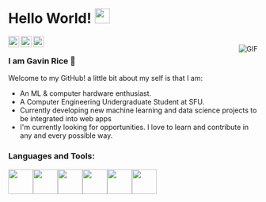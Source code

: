 # Hello World! <img src="https://raw.githubusercontent.com/iampavangandhi/iampavangandhi/master/gifs/Hi.gif" width="30px"></h2>

[<img align="left" alt="Gavin's Linkdein" width="22px" src="https://cdn.jsdelivr.net/npm/simple-icons@v3/icons/linkedin.svg" />](www.linkedin.com/in/gavin-gf-rice)


<a href="www.linkedin.com/in/gavin-gf-rice">
  <img align="left" alt="Gavin's Linkdein" width="22px" src="https://cdn.jsdelivr.net/npm/simple-icons@v3/icons/linkedin.svg" />
</a>
<a href="https://github.com/Gavin-rice">
  <img align="left" alt="Gavin's Github" width="22px" src="https://cdn.jsdelivr.net/npm/simple-icons@v3/icons/github.svg" />
</a>

<br />

<img align="right" alt="GIF" src="https://media.giphy.com/media/13HgwGsXF0aiGY/giphy.gif" />

### I am Gavin Rice 🍚
Welcome to my GitHub! a little bit about my self is that I am:


- An ML & computer hardware enthusiast.
- A Computer Engineering Undergraduate Student at SFU. 
- Currently developing new machine learning and data science projects to be integrated into web apps
- I'm currently looking for opportunities. I love to learn and contribute in any and every possible way.


### Languages and Tools:
<p align="left">
  <img src="https://media3.giphy.com/media/kdFc8fubgS31b8DsVu/giphy.webp" width="50"><img src="https://media.giphy.com/media/SU2ic3wTfuC6JhD1lA/giphy.gif" width="50"><img src="https://media3.giphy.com/media/ln7z2eWriiQAllfVcn/200w.webp" width="50"><img src="https://i.giphy.com/media/LMt9638dO8dftAjtco/200.webp" width="50"><img src="https://i.giphy.com/media/eNAsjO55tPbgaor7ma/200w.webp" width="50"><img src="https://i.giphy.com/media/IdyAQJVN2kVPNUrojM/200.webp" width="50">
  
</p>
